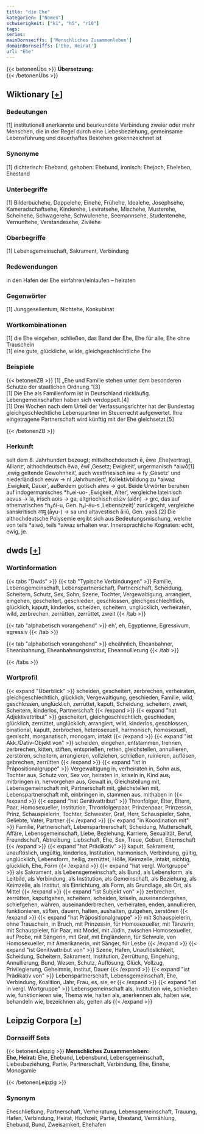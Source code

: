 ```yaml
---
title: "die Ehe"
kategorien: ["Nomen"]
schwierigkeit: ["k1", "h5", "r10"]
tags:
series:
mainDornseiffs: ['Menschliches Zusammenleben']
domainDornseiffs: ['Ehe, Heirat']
url: "Ehe"
---
```


{{< betonenÜbs >}}
**Übersetzung:**  
{{< /betonenÜbs >}}

## Wiktionary [[+](https://de.wiktionary.org/wiki/Ehe)]

### Bedeutungen
[1] institutionell anerkannte und beurkundete Verbindung zweier oder mehr Menschen, die in der Regel durch eine Liebesbeziehung, gemeinsame Lebensführung und dauerhaftes Bestehen gekennzeichnet ist  

### Synonyme
[1] dichterisch: Eheband, gehoben: Ehebund, ironisch: Ehejoch, Eheleben, Ehestand  

### Unterbegriffe
[1] Bilderbuchehe, Doppelehe, Einehe, Frühehe, Idealehe, Josephsehe, Kameradschaftsehe, Kinderehe, Leviratsehe, Mischehe, Musterehe, Scheinehe, Schwagerehe, Schwulenehe, Seemannsehe, Studentenehe, Vernunftehe, Verstandesehe, Zivilehe  

### Oberbegriffe
[1] Lebensgemeinschaft, Sakrament, Verbindung  

### Redewendungen
in den Hafen der Ehe einfahren/einlaufen – heiraten  

### Gegenwörter
[1] Junggesellentum, Nichtehe, Konkubinat  

### Wortkombinationen
[1] die Ehe eingehen, schließen, das Band der Ehe, Ehe für alle, Ehe ohne Trauschein  
[1] eine gute, glückliche, wilde, gleichgeschlechtliche Ehe  

### Beispiele
{{< betonenZB >}}
[1] „Ehe und Familie stehen unter dem besonderen Schutze der staatlichen Ordnung.“[3]  
[1] Die Ehe als Familienform ist in Deutschland rückläufig. Lebengemeinschaften haben sich verdoppelt.[4]  
[1] Drei Wochen nach dem Urteil der Verfassungsrichter hat der Bundestag gleichgeschlechtliche Lebenspartner im Steuerrecht aufgewertet. Ihre eingetragene Partnerschaft wird künftig mit der Ehe gleichsetzt.[5]  

{{< /betonenZB >}}
### Herkunft
seit dem 8. Jahrhundert bezeugt; mittelhochdeutsch ē, ēwe ‚Ehe(vertrag), Allianz‘, althochdeutsch ēwa, ēwī ‚Gesetz; Ewigkeit‘, urgermanisch *aiwō[1] ‚ewig geltende Gewohnheit‘, auch westfriesisch ieu → fy ‚Gesetz‘ und niederländisch eeuw → nl ‚Jahrhundert‘, Kollektivbildung zu *aiwaz ‚Ewigkeit, Dauer‘, außerdem gotisch aiws → got. Beide Urwörter beruhen auf indogermanisches *h₂ei-uo- ‚Ewigkeit, Alter‘, vergleiche lateinisch aevus → la, irisch aois → ga, altgriechisch αἰών (aiṓn) → grc, das auf athematisches *h₂ói-u, Gen. h₂i-éu-s ‚Lebens(zeit)‘ zurückgeht, vergleiche sanskritisch आयु (ā́yu-) → sa und altavestisch āiiū, Gen. yaoš.[2] Die althochdeutsche Polysemie ergibt sich aus Bedeutungsmischung, welche von teils *aiwō, teils *aiwaz erhalten war. Innersprachliche Kognaten: echt, ewig, je.  



## dwds [[+](https://www.dwds.de/wb/Ehe)]

### Wortinformation
{{< tabs "Dwds" >}}
{{< tab "Typische Verbindungen" >}}
Familie, Lebensgemeinschaft, Lebenspartnerschaft, Partnerschaft, Scheidung, Scheitern, Schutz, Sex, Sohn, Szene, Tochter, Vergewaltigung, arrangiert, eingehen, gescheitert, geschieden, geschlossen, gleichgeschlechtlich, glücklich, kaputt, kinderlos, scheiden, scheitern, unglücklich, verheiraten, wild, zerbrechen, zerrütten, zerrüttet, zweit
{{< /tab >}}

{{< tab "alphabetisch vorangehend" >}}
eh', eh, Egyptienne, Egressivum, egressiv
{{< /tab >}}

{{< tab "alphabetisch vorangehend" >}}
eheähnlich, Eheanbahner, Eheanbahnung, Eheanbahnungsinstitut, Eheannullierung
{{< /tab >}}

{{< /tabs >}}

### Wortprofil
{{< expand "Überblick" >}} scheiden, gescheitert, zerbrechen, verheiraten, gleichgeschlechtlich, glücklich, Vergewaltigung, geschieden, Familie, wild, geschlossen, unglücklich, zerrüttet, kaputt, Scheidung, scheitern, zweit, Scheitern, kinderlos, Partnerschaft {{< /expand >}}
{{< expand "hat Adjektivattribut" >}} gescheitert, gleichgeschlechtlich, geschieden, glücklich, zerrüttet, unglücklich, arrangiert, wild, kinderlos, geschlossen, binational, kaputt, zerbrochen, heterosexuell, harmonisch, homosexuell, gemischt, morganatisch, monogam, intakt {{< /expand >}}
{{< expand "ist Akk./Dativ-Objekt von" >}} scheiden, eingehen, entstammen, trennen, zerbrechen, kitten, stiften, entsprießen, retten, gleichstellen, annullieren, zerstören, scheitern, arrangieren, vollziehen, schließen, ruinieren, auflösen, gebrechen, zerrütten {{< /expand >}}
{{< expand "ist in Präpositionalgruppe" >}} Vergewaltigung in, verheiraten in, Sohn aus, Tochter aus, Schutz von, Sex vor, heiraten in, kriseln in, Kind aus, mitbringen in, hervorgehen aus, Gewalt in, Gleichstellung mit, Lebensgemeinschaft mit, Partnerschaft mit, gleichstellen mit, Lebenspartnerschaft mit, einbringen in, stammen aus, mithaben in {{< /expand >}}
{{< expand "hat Genitivattribut" >}} Thronfolger, Elter, Eltern, Paar, Homosexueller, Institution, Thronfolgerpaar, Prinzenpaar, Prinzessin, Prinz, Schauspielerin, Tochter, Schwester, Graf, Herr, Schauspieler, Sohn, Geliebte, Vater, Partner {{< /expand >}}
{{< expand "in Koordination mit" >}} Familie, Partnerschaft, Lebenspartnerschaft, Scheidung, Mutterschaft, Affäre, Lebensgemeinschaft, Liebe, Beziehung, Karriere, Sexualität, Beruf, Freundschaft, Abtreibung, Liebschaft, Ehe, Sex, Treue, Geburt, Elternschaft {{< /expand >}}
{{< expand "hat Prädikativ" >}} kaputt, Sakrament, unauflöslich, ungültig, kinderlos, Institution, harmonisch, Verbindung, gültig, unglücklich, Lebensform, heilig, zerrüttet, Hölle, Keimzelle, intakt, nichtig, glücklich, Ehe, Form {{< /expand >}}
{{< expand "hat vergl. Wortgruppe" >}} als Sakrament, als Lebensgemeinschaft, als Bund, als Lebensform, als Leitbild, als Verbindung, als Institution, als Gemeinschaft, als Beziehung, als Keimzelle, als Institut, als Einrichtung, als Form, als Grundlage, als Ort, als Mittel {{< /expand >}}
{{< expand "ist Subjekt von" >}} zerbrechen, zerrütten, kaputtgehen, scheitern, scheiden, kriseln, auseinandergehen, schiefgehen, währen, auseinanderbrechen, verheiraten, enden, annullieren, funktionieren, stiften, dauern, halten, aushalten, gutgehen, zerstören {{< /expand >}}
{{< expand "hat Präpositionalgruppe" >}} mit Schauspielerin, ohne Trauschein, in Bruch, mit Prinzessin, für Homosexueller, mit Tänzerin, mit Schauspieler, für Paar, mit Model, mit Jüdin, zwischen Homosexueller, auf Probe, mit Sängerin, mit Graf, mit Engländerin, für Schwule, von Homosexueller, mit Amerikanerin, mit Sänger, für Lesbe {{< /expand >}}
{{< expand "ist Genitivattribut von" >}} Szene, Hafen, Unauflöslichkeit, Scheidung, Scheitern, Sakrament, Institution, Zerrüttung, Eingehung, Annullierung, Bund, Wesen, Schutz, Auflösung, Glück, Vollzug, Privilegierung, Geheimnis, Institut, Dauer {{< /expand >}}
{{< expand "ist Prädikativ von" >}} Lebenspartnerschaft, Lebensgemeinschaft, Ehe, Verbindung, Koalition, Jahr, Frau, es, sie, er {{< /expand >}}
{{< expand "ist in vergl. Wortgruppe" >}} Lebensgemeinschaft als, Institution wie, schließen wie, funktionieren wie, Thema wie, halten als, anerkennen als, halten wie, behandeln wie, bezeichnen als, gelten als {{< /expand >}}

## Leipzig Corpora [[+](https://corpora.uni-leipzig.de/en/res?word=Ehe&corpusId=deu_newscrawl-public_2018)]

### Dornseiff Sets
{{< betonenLeipzig >}}
**Menschliches Zusammenleben:**  
**Ehe, Heirat:** Ehe, Ehebund, Lebensbund, Lebensgemeinschaft, Liebesbeziehung, Partie, Partnerschaft, Verbindung, Ehe, Einehe, Monogamie  

{{< /betonenLeipzig >}}

### Synonym
Eheschließung, Partnerschaft, Verheiratung, Lebensgemeinschaft, Trauung, Hafen, Verbindung, Heirat, Hochzeit, Partie, Ehestand, Vermählung, Ehebund, Bund, Zweisamkeit, Ehehafen

